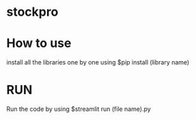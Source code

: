 # stockpro


# How to use
install all the libraries one by one 
using $pip install (library name)


# RUN
Run the code by using
$streamlit run (file name).py

